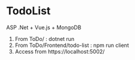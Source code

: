 # TodoList
ASP .Net + Vue.js + MongoDB

1. From ToDo/ : dotnet run
2. From ToDo/Frontend/todo-list : npm run client
3. Access from https://localhost:5002/
